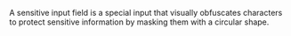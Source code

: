 A sensitive input field is a special input that visually obfuscates characters to protect sensitive information by masking them with a circular shape.